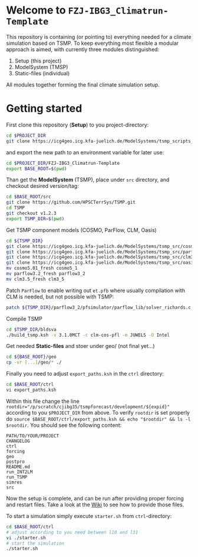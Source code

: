 # Welcome to `FZJ-IBG3_Climatrun-Template` 

This repository is containing (or pointing to) everything needed for a climate 
simulation based on TSMP. To keep everything most flexible a modular approach is 
aimed, with currently three modules distinguished:

1. Setup (this project)
2. ModelSystem (TMSP)
3. Static-files (individual)

All modules together forming the final climate simulation setup.

# Getting started
First clone this repository (**Setup**) to you project-directory:
``` bash
cd $PROJECT_DIR
git clone https://icg4geo.icg.kfa-juelich.de/ModelSystems/tsmp_scripts_tools_engines/FZJ-IBG3_Climatrun-Template.git
```
and export the new path to an environment variable for later use:
``` bash
cd $PROJECT_DIR/FZJ-IBG3_Climatrun-Template
export BASE_ROOT=$(pwd)
```

Than get the **ModelSystem** (TSMP), place under `src` directory, and checkout desired version/tag:
``` bash
cd $BASE_ROOT/src
git clone https://github.com/HPSCTerrSys/TSMP.git
cd TSMP
git checkout v1.2.3
export TSMP_DIR=$(pwd)
```
Get TSMP component models (COSMO, ParFlow, CLM, Oasis)
``` bash
cd ${TSMP_DIR}
git clone https://icg4geo.icg.kfa-juelich.de/ModelSystems/tsmp_src/cosmo5.01_fresh.git
git clone https://icg4geo.icg.kfa-juelich.de/ModelSystems/tsmp_src/parflow3.2_fresh.git
git clone https://icg4geo.icg.kfa-juelich.de/ModelSystems/tsmp_src/clm3.5_fresh.git
git clone https://icg4geo.icg.kfa-juelich.de/ModelSystems/tsmp_src/oasis3-mct.git
mv cosmo5.01_fresh cosmo5_1
mv parflow3.2_fresh parflow3_2
mv clm3.5_fresh clm3_5
```
Patch `ParFlow` to enable writing out `et.pfb` where usually compilation with CLM is needed, but not possible with TSMP:
``` bash
patch ${TSMP_DIR}/parflow3_2/pfsimulator/parflow_lib/solver_richards.c ${BASE_ROOT}/ctrl/externals/ParFlowPatches/patch2writeSourceAndSinksWithoutCLM/patch_solver_richards.c
```
Compile TSMP
``` bash
cd $TSMP_DIR/bldsva
./build_tsmp.ksh -v 3.1.0MCT -c clm-cos-pfl -m JUWELS -O Intel
```

Get needed **Static-files** and stoer under geo/ (not final yet...)
``` bash
cd ${BASE_ROOT}/geo
cp -vr [...]/geo/* ./
```

Finally you need to adjust `export_paths.ksh` in the `ctrl` directory:
``` bash
cd $BASE_ROOT/ctrl
vi export_paths.ksh
```
Within this file change the line `rootdir="/p/scratch/cjibg35/tsmpforecast/development/${expid}"` 
according to you `$PROJECT_DIR` from above. To verify `rootdir` is set properly 
do `source $BASE_ROOT/ctrl/export_paths.ksh && echo "$rootdir" && ls -l $rootdir`. You should see the following content:
``` console
PATH/TO/YOUR/PROJECT
CHANGELOG
ctrl
forcing
geo
postpro
README.md
run_INT2LM
run_TSMP
simres
src
```

Now the setup is complete, and can be run after providing proper forcing and restart files. 
Take a look at the [Wiki](https://icg4geo.icg.kfa-juelich.de/ModelSystems/ERA5Climat_EUR11_ECMWF-ERA5_analysis_FZJ-IBG3/wikis/home) to see how to provide those files.

To start a simulation simply execute `starter.sh` from `ctrl`-directory:
``` bash
cd $BASE_ROOT/ctrl
# adjust according to you need between l10 and l31
vi ./starter.sh 
# start the simulation
./starter.sh 
```
